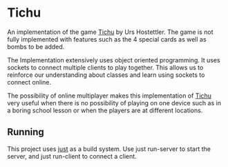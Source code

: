 # Tichu
An implementation of the game [Tichu](https://en.wikipedia.org/wiki/Tichu) by Urs Hostettler. The game is not fully implemented with features such as the 4 special cards as well as bombs to be added.  

The Implementation extensively uses object oriented programming. It uses sockets to connect multiple clients to play together. This allows us to reinforce our understanding about classes and learn using sockets to connect online. 

The possibility of online multiplayer makes this implementation of [Tichu](https://en.wikipedia.org/wiki/Tichu) very useful when there is no possibility of playing on one device such as in a boring school lesson or when the players are at different locations.
## Running

This project uses [just](https://just.systems/) as a build system.
Use just run-server <PORT> to start the server, and
just run-client <IP> <PORT> to connect a client.

